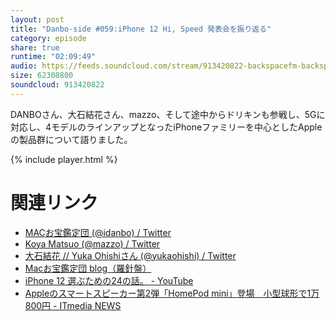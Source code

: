 ```yaml
---
layout: post
title: "Danbo-side #059:iPhone 12 Hi, Speed 発表会を振り返る"
category: episode
share: true
runtime: "02:09:49"
audio: https://feeds.soundcloud.com/stream/913420822-backspacefm-backspacefm-d059.mp3
size: 62308800
soundcloud: 913420822
---
```


DANBOさん、大石結花さん、mazzo、そして途中からドリキンも参戦し、5Gに対応し、4モデルのラインアップとなったiPhoneファミリーを中心としたAppleの製品群について語りました。

{% include player.html %}

# 関連リンク
* [MACお宝鑑定団 (@idanbo) / Twitter](https://twitter.com/idanbo)
* [Koya Matsuo (@mazzo) / Twitter](https://twitter.com/mazzo)
* [大石結花 // Yuka Ohishiさん (@yukaohishi) / Twitter](https://twitter.com/yukaohishi)
* [Macお宝鑑定団 blog（羅針盤）](http://www.macotakara.jp/blog/)
* [iPhone 12 選ぶための24の話。 - YouTube](https://www.youtube.com/watch?v=NNHr_XErOeE)
* [Appleのスマートスピーカー第2弾「HomePod mini」登場　小型球形で1万800円 - ITmedia NEWS](https://www.itmedia.co.jp/news/articles/2010/14/news057.html)
